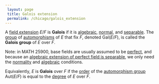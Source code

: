 ```yaml
---
 layout: page
 title: Galois extension
 permalink: /chicago/galois_extension
---
```


A [field extension](https://mathgloss.github.io/MathGloss/chicago/field_extension) $E/F$ is **Galois** if it is [algebraic](https://mathgloss.github.io/MathGloss/chicago/algebraic_extension), [normal](https://mathgloss.github.io/MathGloss/chicago/normal_extension), and [separable](https://mathgloss.github.io/MathGloss/chicago/separable_field). The [group](https://mathgloss.github.io/MathGloss/chicago/group) of [automorphisms](https://mathgloss.github.io/MathGloss/chicago/automorphism_group) of $E$ that fix $F$, denoted $\text{Gal}(E/F)$, is called the **Galois group** of $E$ over $F$. 

Note: in MATH 25900, base fields are usually assumed to be [perfect](https://mathgloss.github.io/MathGloss/chicago/perfect_field), and because an [algebraic extension of perfect field is separable](https://mathgloss.github.io/MathGloss/chicago/algebraic_extension_of_perfect_field_is_separable), we only need the [normality](https://mathgloss.github.io/MathGloss/chicago/#################normality) and [algebraic](https://mathgloss.github.io/MathGloss/chicago/####################algebraic) conditions.

Equivalently, $E$ is **Galois** over $F$ if the [order](https://mathgloss.github.io/MathGloss/chicago/order_of_a_group) of the [automorphism group](https://mathgloss.github.io/MathGloss/chicago/set_of_automorphisms_fixing_a_subfield_is_a_subgroup) $\text{Aut}(E/F)$ is equal to the [degree](https://mathgloss.github.io/MathGloss/chicago/degree_of_field_extension) of $E$ over $F$. 
